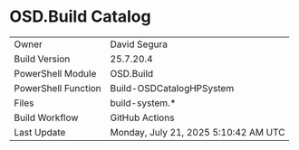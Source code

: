 ﻿# OSD.Build Catalog

| | |
|-|-|
| Owner | David Segura |
| Build Version | 25.7.20.4 |
| PowerShell Module | OSD.Build |
| PowerShell Function | Build-OSDCatalogHPSystem |
| Files | build-system.* |
| Build Workflow | GitHub Actions |
| Last Update | Monday, July 21, 2025 5:10:42 AM UTC |
